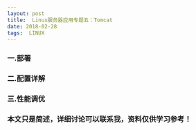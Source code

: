 ```yaml
---
layout: post
title:  Linux服务器应用专题五：Tomcat
date: 2018-02-28
tags:  LINUX
---
```



### 一.部署

### 二.配置详解

### 三.性能调优






### 本文只是简述，详细讨论可以联系我，资料仅供学习参考！